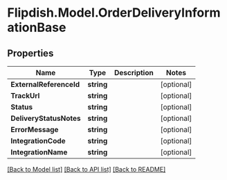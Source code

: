 # Flipdish.Model.OrderDeliveryInformationBase
## Properties

Name | Type | Description | Notes
------------ | ------------- | ------------- | -------------
**ExternalReferenceId** | **string** |  | [optional] 
**TrackUrl** | **string** |  | [optional] 
**Status** | **string** |  | [optional] 
**DeliveryStatusNotes** | **string** |  | [optional] 
**ErrorMessage** | **string** |  | [optional] 
**IntegrationCode** | **string** |  | [optional] 
**IntegrationName** | **string** |  | [optional] 

[[Back to Model list]](../README.md#documentation-for-models) [[Back to API list]](../README.md#documentation-for-api-endpoints) [[Back to README]](../README.md)

